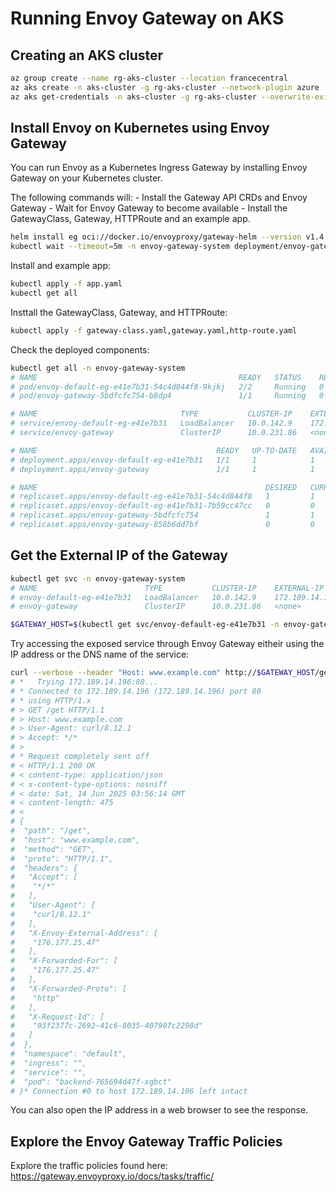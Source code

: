# Running Envoy Gateway on AKS

## Creating an AKS cluster

```sh
az group create --name rg-aks-cluster --location francecentral
az aks create -n aks-cluster -g rg-aks-cluster --network-plugin azure --network-plugin-mode overlay -k 1.31.3 --node-vm-size standard_d2ads_v5 --enable-apiserver-vnet-integration
az aks get-credentials -n aks-cluster -g rg-aks-cluster --overwrite-existing
```

## Install Envoy on Kubernetes using Envoy Gateway

You can run Envoy as a Kubernetes Ingress Gateway by installing Envoy Gateway on your Kubernetes cluster.

The following commands will: - Install the Gateway API CRDs and Envoy Gateway - Wait for Envoy Gateway to become available - Install the GatewayClass, Gateway, HTTPRoute and an example app.

```sh
helm install eg oci://docker.io/envoyproxy/gateway-helm --version v1.4.1 -n envoy-gateway-system --create-namespace
kubectl wait --timeout=5m -n envoy-gateway-system deployment/envoy-gateway --for=condition=Available
```

Install and example app:

```sh
kubectl apply -f app.yaml
kubectl get all
```

Insttall the GatewayClass, Gateway, and HTTPRoute:

```sh
kubectl apply -f gateway-class.yaml,gateway.yaml,http-route.yaml
```

Check the deployed components:

```sh
kubectl get all -n envoy-gateway-system
# NAME                                             READY   STATUS    RESTARTS   AGE
# pod/envoy-default-eg-e41e7b31-54c4d844f8-9kjkj   2/2     Running   0          30m
# pod/envoy-gateway-5bdfcfc754-b8dp4               1/1     Running   0          31m

# NAME                                TYPE           CLUSTER-IP    EXTERNAL-IP      PORT(S)                                            AGE
# service/envoy-default-eg-e41e7b31   LoadBalancer   10.0.142.9    172.189.14.196   80:31442/TCP                                       17h
# service/envoy-gateway               ClusterIP      10.0.231.86   <none>           18000/TCP,18001/TCP,18002/TCP,19001/TCP,9443/TCP   17h

# NAME                                        READY   UP-TO-DATE   AVAILABLE   AGE
# deployment.apps/envoy-default-eg-e41e7b31   1/1     1            1           17h
# deployment.apps/envoy-gateway               1/1     1            1           17h

# NAME                                                   DESIRED   CURRENT   READY   AGE
# replicaset.apps/envoy-default-eg-e41e7b31-54c4d844f8   1         1         1       30m
# replicaset.apps/envoy-default-eg-e41e7b31-7b59cc47cc   0         0         0       17h
# replicaset.apps/envoy-gateway-5bdfcfc754               1         1         1       31m
# replicaset.apps/envoy-gateway-858b6dd7bf               0         0         0       17h
```

## Get the External IP of the Gateway

```sh
kubectl get svc -n envoy-gateway-system
# NAME                        TYPE           CLUSTER-IP    EXTERNAL-IP      PORT(S)                                            AGE
# envoy-default-eg-e41e7b31   LoadBalancer   10.0.142.9    172.189.14.196   80:31442/TCP                                       17h
# envoy-gateway               ClusterIP      10.0.231.86   <none>           18000/TCP,18001/TCP,18002/TCP,19001/TCP,9443/TCP   17h

$GATEWAY_HOST=$(kubectl get svc/envoy-default-eg-e41e7b31 -n envoy-gateway-system -o jsonpath="{.status.loadBalancer.ingress[0].ip}")
```

Try accessing the exposed service through Envoy Gateway eitheir using the IP address or the DNS name of the service:

```sh
curl --verbose --header "Host: www.example.com" http://$GATEWAY_HOST/get
# *   Trying 172.189.14.196:80...
# * Connected to 172.189.14.196 (172.189.14.196) port 80
# * using HTTP/1.x
# > GET /get HTTP/1.1
# > Host: www.example.com
# > User-Agent: curl/8.12.1
# > Accept: */*
# >
# * Request completely sent off
# < HTTP/1.1 200 OK
# < content-type: application/json
# < x-content-type-options: nosniff
# < date: Sat, 14 Jun 2025 03:56:14 GMT
# < content-length: 475
# <
# {
#  "path": "/get",
#  "host": "www.example.com",
#  "method": "GET",
#  "proto": "HTTP/1.1",
#  "headers": {
#   "Accept": [
#    "*/*"
#   ],
#   "User-Agent": [
#    "curl/8.12.1"
#   ],
#   "X-Envoy-External-Address": [
#    "176.177.25.47"
#   ],
#   "X-Forwarded-For": [
#    "176.177.25.47"
#   ],
#   "X-Forwarded-Proto": [
#    "http"
#   ],
#   "X-Request-Id": [
#    "93f2377c-2692-41c6-8035-407907c2298d"
#   ]
#  },
#  "namespace": "default",
#  "ingress": "",
#  "service": "",
#  "pod": "backend-765694d47f-xgbct"
# }* Connection #0 to host 172.189.14.196 left intact
```

You can also open the IP address in a web browser to see the response.

## Explore the Envoy Gateway Traffic Policies

Explore the traffic policies found here: https://gateway.envoyproxy.io/docs/tasks/traffic/